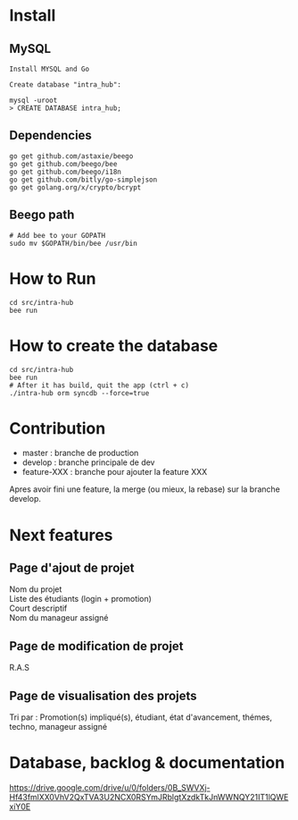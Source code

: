 # Install

## MySQL

```
Install MYSQL and Go

Create database "intra_hub":

mysql -uroot
> CREATE DATABASE intra_hub;

```

## Dependencies

```
go get github.com/astaxie/beego   
go get github.com/beego/bee
go get github.com/beego/i18n
go get github.com/bitly/go-simplejson
go get golang.org/x/crypto/bcrypt
```

## Beego path

```
# Add bee to your GOPATH
sudo mv $GOPATH/bin/bee /usr/bin
```

# How to Run

```
cd src/intra-hub
bee run
```

# How to create the database

```
cd src/intra-hub
bee run
# After it has build, quit the app (ctrl + c)
./intra-hub orm syncdb --force=true
```

# Contribution

- master : branche de production  
- develop : branche principale de dev
- feature-XXX : branche pour ajouter la feature XXX  

Apres avoir fini une feature, la merge (ou mieux, la rebase) sur la branche develop.

# Next features

## Page d'ajout de projet

Nom du projet  
Liste des étudiants (login + promotion)  
Court descriptif  
Nom du manageur assigné  

## Page de modification de projet

R.A.S

## Page de visualisation des projets

Tri par : Promotion(s) impliqué(s), étudiant, état d'avancement, thémes, techno, manageur assigné


# Database, backlog & documentation

https://drive.google.com/drive/u/0/folders/0B_SWVXj-Hf43fmlXX0VhV2QxTVA3U2NCX0RSYmJRblgtXzdkTkJnWWNQY21IT1lQWExiY0E

